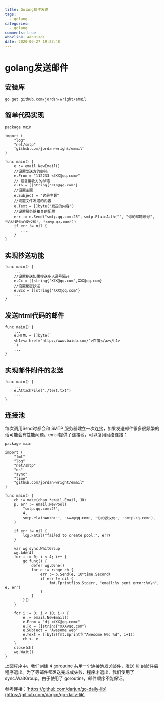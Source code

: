 ```yaml
---
title: Golang邮件发送
tags:
  - golang
categories:
  - golang
comments: true
abbrlink: 4db013d1
date: 2020-06-27 19:27:48
---
```


# golang发送邮件

## 安装库

```golang
go get github.com/jordan-wright/email

```

## 简单代码实现

```golang
package main

import (
    "log"
    "net/smtp"
    "github.com/jordan-wright/email"
)

func main() {
    e := email.NewEmail()
    //设置发送方的邮箱
    e.From = "112233 <XXX@qq.com>"
    // 设置接收方的邮箱
    e.To = []string{"XXX@qq.com"}
    //设置主题
    e.Subject = "这是主题"
    //设置文件发送的内容
    e.Text = []byte("发送的内容")
    //设置服务器相关的配置
    err := e.Send("smtp.qq.com:25", smtp.PlainAuth("", "你的邮箱账号", "这块是你的授权码", "smtp.qq.com"))
    if err != nil {
       ....
    }
}

```

## 实现抄送功能

```golang
func main() {
    ...
    //设置抄送如果抄送多人逗号隔开
    e.Cc = []string{"XXX@qq.com",XXX@qq.com}
    //设置秘密抄送
    e.Bcc = []string{"XXX@qq.com"}
    ...
}

```
## 发送html代码的邮件

```golang
func main() {
    ...
    e.HTML = []byte(`
    <h1><a href="http://www.baidu.com/">百度</a></h1>    
    `)
    ...
}

```

## 实现邮件附件的发送

```golang
func main() {
    ...
    e.AttachFile("./test.txt")
    ...
}

```

## 连接池

每次调用Send时都会和 SMTP 服务器建立一次连接，如果发送邮件很多很频繁的话可能会有性能问题。email提供了连接池，可以复用网络连接：

```golang
package main

import (
    "fmt"
    "log"
    "net/smtp"
    "os"
    "sync"
    "time"
    "github.com/jordan-wright/email"
)

func main() {
    ch := make(chan *email.Email, 10)
    p, err := email.NewPool(
        "smtp.qq.com:25",
        4,
        smtp.PlainAuth("", "XXX@qq.com", "你的授权码", "smtp.qq.com"),
    )

    if err != nil {
        log.Fatal("failed to create pool:", err)
    }

    var wg sync.WaitGroup
    wg.Add(4)
    for i := 0; i < 4; i++ {
        go func() {
            defer wg.Done()
            for e := range ch {
                err := p.Send(e, 10*time.Second)
                if err != nil {
                    fmt.Fprintf(os.Stderr, "email:%v sent error:%v\n", e, err)
                }
            }
        }()
    }

    for i := 0; i < 10; i++ {
        e := email.NewEmail()
        e.From = "dj <XXX@qq.com>"
        e.To = []string{"XXX@qq.com"}
        e.Subject = "Awesome web"
        e.Text = []byte(fmt.Sprintf("Awesome Web %d", i+1))
        ch <- e
    }
    close(ch)
    wg.Wait()
}

```
上面程序中，我们创建 4 goroutine 共用一个连接池发送邮件，发送 10 封邮件后程序退出。为了等邮件都发送完成或失败，程序才退出，我们使用了sync.WaitGroup。由于使用了 goroutine，邮件顺序不能保证。

参考连接：[https://github.com/darjun/go-daily-lib](https://github.com/darjun/go-daily-lib)
